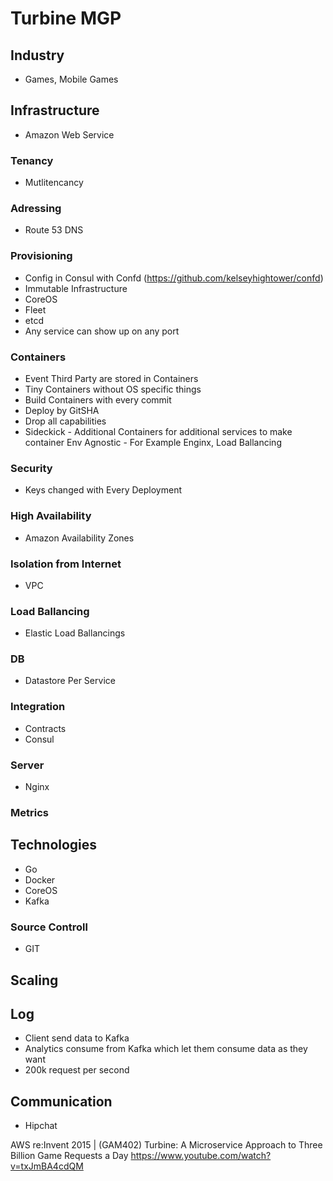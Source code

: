 # Turbine MGP

## Industry
* Games, Mobile Games

## Infrastructure
* Amazon Web Service

### Tenancy
* Mutlitencancy 

### Adressing
* Route 53 DNS

### Provisioning
* Config in Consul with Confd (https://github.com/kelseyhightower/confd)
* Immutable Infrastructure 
* CoreOS
* Fleet
* etcd
* Any service can show up on any port

### Containers
* Event Third Party are stored in Containers
* Tiny Containers without OS specific things
* Build Containers with every commit
* Deploy by GitSHA
* Drop all capabilities
* Sideckick - Additional Containers for additional services to make container Env Agnostic - For Example Enginx, Load Ballancing 

### Security 
* Keys changed with Every Deployment

### High Availability
* Amazon Availability Zones

### Isolation from Internet
* VPC 

### Load Ballancing
* Elastic Load Ballancings

### DB 
* Datastore Per Service

### Integration
* Contracts
* Consul

### Server
* Nginx

### Metrics 

## Technologies
* Go
* Docker
* CoreOS
* Kafka

### Source Controll
* GIT

## Scaling

## Log
* Client send data to Kafka
* Analytics consume from Kafka which let them consume data as they want
* 200k request per second

## Communication
* Hipchat

AWS re:Invent 2015 | (GAM402) Turbine: A Microservice Approach to Three Billion Game Requests a Day
https://www.youtube.com/watch?v=txJmBA4cdQM